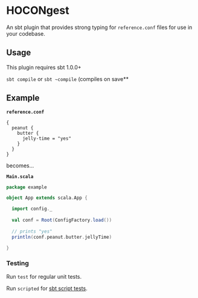# HOCONgest

An sbt plugin that provides strong typing for `reference.conf` files for use in your codebase.


## Usage

This plugin requires sbt 1.0.0+

`sbt compile` or `sbt ~compile` (compiles on save**

## Example

**`reference.conf`**
```hocon
{
  peanut {
    butter {
      jelly-time = "yes"
    }
  }
}
```

becomes...

**`Main.scala`**
```scala
package example

object App extends scala.App {

  import config._
  
  val conf = Root(ConfigFactory.load())
  
  // prints "yes"
  println(conf.peanut.butter.jellyTime)

}
```

### Testing

Run `test` for regular unit tests.

Run `scripted` for [sbt script tests](http://www.scala-sbt.org/1.x/docs/Testing-sbt-plugins.html).
